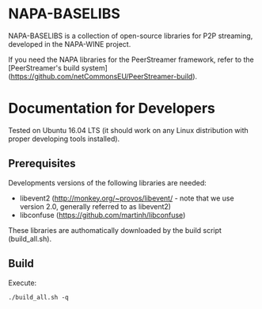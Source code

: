 NAPA-BASELIBS
=============

NAPA-BASELIBS is a collection of open-source libraries for P2P streaming,
developed in the NAPA-WINE project.

If you need the NAPA libraries for the PeerStreamer framework, refer to the
[PeerStreamer's build system]
(https://github.com/netCommonsEU/PeerStreamer-build).

# Documentation for Developers

Tested on Ubuntu 16.04 LTS (it should work on any Linux distribution with
proper developing tools installed).

## Prerequisites

Developments versions of the following libraries are needed:
 - libevent2 (http://monkey.org/~provos/libevent/ - note that we
   use version 2.0, generally referred to as libevent2)
 - libconfuse (https://github.com/martinh/libconfuse)

These libraries are authomatically downloaded by the build script (build_all.sh).

## Build

Execute:

`./build_all.sh -q`


